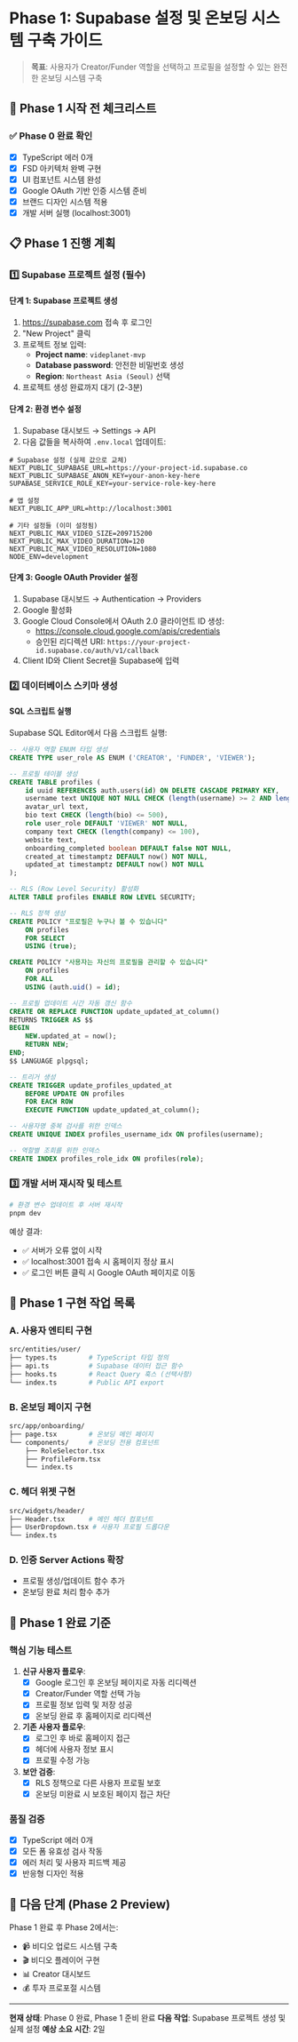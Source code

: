 # Phase 1: Supabase 설정 및 온보딩 시스템 구축 가이드

> **목표**: 사용자가 Creator/Funder 역할을 선택하고 프로필을 설정할 수 있는 완전한 온보딩 시스템 구축

## 🚀 Phase 1 시작 전 체크리스트

### ✅ Phase 0 완료 확인
- [x] TypeScript 에러 0개
- [x] FSD 아키텍처 완벽 구현
- [x] UI 컴포넌트 시스템 완성
- [x] Google OAuth 기반 인증 시스템 준비
- [x] 브랜드 디자인 시스템 적용
- [x] 개발 서버 실행 (localhost:3001)

## 📋 Phase 1 진행 계획

### 1️⃣ Supabase 프로젝트 설정 (필수)

#### 단계 1: Supabase 프로젝트 생성
1. https://supabase.com 접속 후 로그인
2. "New Project" 클릭
3. 프로젝트 정보 입력:
   - **Project name**: `videplanet-mvp`
   - **Database password**: 안전한 비밀번호 생성
   - **Region**: `Northeast Asia (Seoul)` 선택
4. 프로젝트 생성 완료까지 대기 (2-3분)

#### 단계 2: 환경 변수 설정
1. Supabase 대시보드 → Settings → API
2. 다음 값들을 복사하여 `.env.local` 업데이트:

```env
# Supabase 설정 (실제 값으로 교체)
NEXT_PUBLIC_SUPABASE_URL=https://your-project-id.supabase.co
NEXT_PUBLIC_SUPABASE_ANON_KEY=your-anon-key-here
SUPABASE_SERVICE_ROLE_KEY=your-service-role-key-here

# 앱 설정
NEXT_PUBLIC_APP_URL=http://localhost:3001

# 기타 설정들 (이미 설정됨)
NEXT_PUBLIC_MAX_VIDEO_SIZE=209715200
NEXT_PUBLIC_MAX_VIDEO_DURATION=120
NEXT_PUBLIC_MAX_VIDEO_RESOLUTION=1080
NODE_ENV=development
```

#### 단계 3: Google OAuth Provider 설정
1. Supabase 대시보드 → Authentication → Providers
2. Google 활성화
3. Google Cloud Console에서 OAuth 2.0 클라이언트 ID 생성:
   - https://console.cloud.google.com/apis/credentials
   - 승인된 리디렉션 URI: `https://your-project-id.supabase.co/auth/v1/callback`
4. Client ID와 Client Secret을 Supabase에 입력

### 2️⃣ 데이터베이스 스키마 생성

#### SQL 스크립트 실행
Supabase SQL Editor에서 다음 스크립트 실행:

```sql
-- 사용자 역할 ENUM 타입 생성
CREATE TYPE user_role AS ENUM ('CREATOR', 'FUNDER', 'VIEWER');

-- 프로필 테이블 생성
CREATE TABLE profiles (
    id uuid REFERENCES auth.users(id) ON DELETE CASCADE PRIMARY KEY,
    username text UNIQUE NOT NULL CHECK (length(username) >= 2 AND length(username) <= 30),
    avatar_url text,
    bio text CHECK (length(bio) <= 500),
    role user_role DEFAULT 'VIEWER' NOT NULL,
    company text CHECK (length(company) <= 100),
    website text,
    onboarding_completed boolean DEFAULT false NOT NULL,
    created_at timestamptz DEFAULT now() NOT NULL,
    updated_at timestamptz DEFAULT now() NOT NULL
);

-- RLS (Row Level Security) 활성화
ALTER TABLE profiles ENABLE ROW LEVEL SECURITY;

-- RLS 정책 생성
CREATE POLICY "프로필은 누구나 볼 수 있습니다"
    ON profiles
    FOR SELECT
    USING (true);

CREATE POLICY "사용자는 자신의 프로필을 관리할 수 있습니다"
    ON profiles
    FOR ALL
    USING (auth.uid() = id);

-- 프로필 업데이트 시간 자동 갱신 함수
CREATE OR REPLACE FUNCTION update_updated_at_column()
RETURNS TRIGGER AS $$
BEGIN
    NEW.updated_at = now();
    RETURN NEW;
END;
$$ LANGUAGE plpgsql;

-- 트리거 생성
CREATE TRIGGER update_profiles_updated_at
    BEFORE UPDATE ON profiles
    FOR EACH ROW
    EXECUTE FUNCTION update_updated_at_column();

-- 사용자명 중복 검사를 위한 인덱스
CREATE UNIQUE INDEX profiles_username_idx ON profiles(username);

-- 역할별 조회를 위한 인덱스
CREATE INDEX profiles_role_idx ON profiles(role);
```

### 3️⃣ 개발 서버 재시작 및 테스트

```bash
# 환경 변수 업데이트 후 서버 재시작
pnpm dev
```

예상 결과:
- ✅ 서버가 오류 없이 시작
- ✅ localhost:3001 접속 시 홈페이지 정상 표시
- ✅ 로그인 버튼 클릭 시 Google OAuth 페이지로 이동

## 📝 Phase 1 구현 작업 목록

### A. 사용자 엔티티 구현
```bash
src/entities/user/
├── types.ts        # TypeScript 타입 정의
├── api.ts          # Supabase 데이터 접근 함수
├── hooks.ts        # React Query 훅스 (선택사항)
└── index.ts        # Public API export
```

### B. 온보딩 페이지 구현
```bash
src/app/onboarding/
├── page.tsx        # 온보딩 메인 페이지
└── components/     # 온보딩 전용 컴포넌트
    ├── RoleSelector.tsx
    ├── ProfileForm.tsx
    └── index.ts
```

### C. 헤더 위젯 구현
```bash
src/widgets/header/
├── Header.tsx      # 메인 헤더 컴포넌트
├── UserDropdown.tsx # 사용자 프로필 드롭다운
└── index.ts
```

### D. 인증 Server Actions 확장
- 프로필 생성/업데이트 함수 추가
- 온보딩 완료 처리 함수 추가

## 🎯 Phase 1 완료 기준

### 핵심 기능 테스트
1. **신규 사용자 플로우**:
   - [x] Google 로그인 후 온보딩 페이지로 자동 리디렉션
   - [x] Creator/Funder 역할 선택 가능
   - [x] 프로필 정보 입력 및 저장 성공
   - [x] 온보딩 완료 후 홈페이지로 리디렉션

2. **기존 사용자 플로우**:
   - [x] 로그인 후 바로 홈페이지 접근
   - [x] 헤더에 사용자 정보 표시
   - [x] 프로필 수정 가능

3. **보안 검증**:
   - [x] RLS 정책으로 다른 사용자 프로필 보호
   - [x] 온보딩 미완료 시 보호된 페이지 접근 차단

### 품질 검증
- [x] TypeScript 에러 0개
- [x] 모든 폼 유효성 검사 작동
- [x] 에러 처리 및 사용자 피드백 제공
- [x] 반응형 디자인 적용

## 🚀 다음 단계 (Phase 2 Preview)

Phase 1 완료 후 Phase 2에서는:
- 📹 비디오 업로드 시스템 구축
- 🎬 비디오 플레이어 구현
- 📊 Creator 대시보드
- 💰 투자 프로포절 시스템

---

**현재 상태**: Phase 0 완료, Phase 1 준비 완료
**다음 작업**: Supabase 프로젝트 생성 및 실제 설정
**예상 소요 시간**: 2일